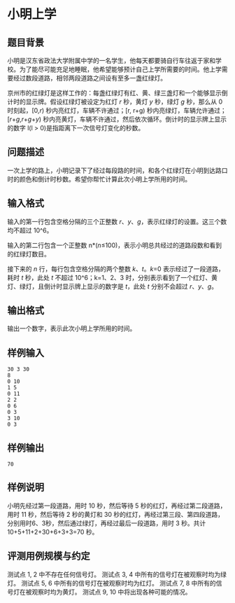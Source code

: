 # 小明上学

## 题目背景

小明是汉东省政法大学附属中学的一名学生，他每天都要骑自行车往返于家和学校。为了能尽可能充足地睡眠，他希望能够预计自己上学所需要的时间。他上学需要经过数段道路，相邻两段道路之间设有至多一盏红绿灯。

京州市的红绿灯是这样工作的：每盏红绿灯有红、黄、绿三盏灯和一个能够显示倒计时的显示牌。假设红绿灯被设定为红灯 *r* 秒，黄灯 *y* 秒，绿灯 *g* 秒，那么从 0 时刻起，[0,*r*) 秒内亮红灯，车辆不许通过；[r, r+g) 秒内亮绿灯，车辆允许通过；[*r*+*g*,*r*+*g*+*y*) 秒内亮黄灯，车辆不许通过，然后依次循环。倒计时的显示牌上显示的数字 l(l > 0)是指距离下一次信号灯变化的秒数。

## 问题描述

一次上学的路上，小明记录下了经过每段路的时间，和各个红绿灯在小明到达路口时的颜色和倒计时秒数。希望你帮忙计算此次小明上学所用的时间。

## 输入格式

输入的第一行包含空格分隔的三个正整数 *r*、*y*、*g*，表示红绿灯的设置。这三个数均不超过 10^6。

输入的第二行包含一个正整数 n*(*n*≤100)，表示小明总共经过的道路段数和看到的红绿灯数目。

接下来的 *n* 行，每行包含空格分隔的两个整数 *k*、*t*。*k*=0 表示经过了一段道路，耗时 *t* 秒，此处 *t* 不超过 10^6；k=1、2、3 时，分别表示看到了一个红灯、黄灯、绿灯，且倒计时显示牌上显示的数字是 *t*，此处 *t* 分别不会超过 *r*、*y*、*g*。

## 输出格式

输出一个数字，表示此次小明上学所用的时间。

## 样例输入

```
30 3 30
8
0 10
1 5
0 11
2 2
0 6
0 3
3 10
0 3
```

## 样例输出

```
70
```

## 样例说明

小明先经过第一段道路，用时 10 秒，然后等待 5 秒的红灯，再经过第二段道路，用时 11 秒，然后等待 2 秒的黄灯和 30 秒的红灯，再经过第三段、第四段道路，分别用时6、3秒，然后通过绿灯，再经过最后一段道路，用时 3 秒。共计 10+5+11+2+30+6+3+3=70 秒。

## 评测用例规模与约定

测试点 1, 2 中不存在任何信号灯。
测试点 3, 4 中所有的信号灯在被观察时均为绿灯。
测试点 5, 6 中所有的信号灯在被观察时均为红灯。
测试点 7, 8 中所有的信号灯在被观察时均为黄灯。
测试点 9, 10 中将出现各种可能的情况。